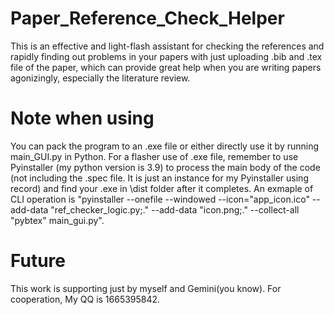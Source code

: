 # Paper_Reference_Check_Helper
This is an effective and light-flash assistant for checking the references and rapidly finding out problems in your papers with just uploading .bib and .tex file of the paper, which can provide great help when you are writing papers agonizingly, especially the literature review. 

# Note when using
You can pack the program to an .exe file or either directly use it by running main_GUI.py in Python. For a flasher use of .exe file, remember to use Pyinstaller (my python version is 3.9) to process the main body of the code (not including the .spec file. It is just an instance for my Pyinstaller using record) and find your .exe in \dist folder after it completes. An exmaple of CLI operation is "pyinstaller --onefile --windowed --icon="app_icon.ico" --add-data "ref_checker_logic.py;." --add-data "icon.png;." --collect-all "pybtex" main_gui.py".

# Future
This work is supporting just by myself and Gemini(you know). For cooperation, My QQ is 1665395842.
